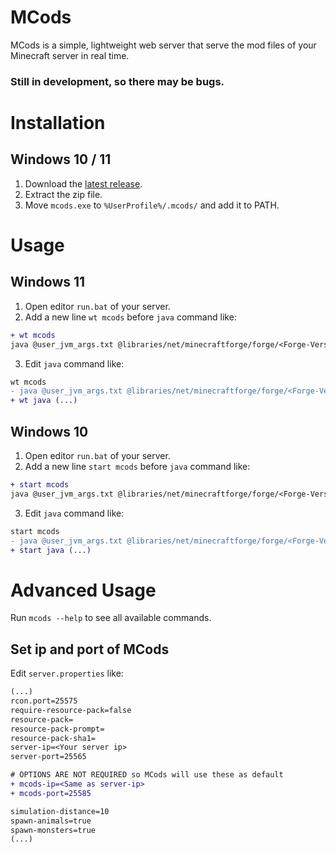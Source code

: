 # MCods
MCods is a simple, lightweight web server that serve the mod files of your Minecraft server in real time.
### Still in development, so there may be bugs.



# Installation

## Windows 10 / 11
1. Download the [latest release](https://github.com/JadeMin/mcods/releases/latest/download/mcods.exe).
2. Extract the zip file.
3. Move `mcods.exe` to `%UserProfile%/.mcods/` and add it to PATH.



# Usage

## Windows 11
1. Open editor `run.bat` of your server.
2. Add a new line `wt mcods` before `java` command like:
```diff
+ wt mcods
java @user_jvm_args.txt @libraries/net/minecraftforge/forge/<Forge-Version>/win_args.txt %*
```
3. Edit `java` command like:
```diff
wt mcods
- java @user_jvm_args.txt @libraries/net/minecraftforge/forge/<Forge-Version>/win_args.txt %*
+ wt java (...)
```

## Windows 10
1. Open editor `run.bat` of your server.
2. Add a new line `start mcods` before `java` command like:
```diff
+ start mcods
java @user_jvm_args.txt @libraries/net/minecraftforge/forge/<Forge-Version>/win_args.txt %*
```
3. Edit `java` command like:
```diff
start mcods
- java @user_jvm_args.txt @libraries/net/minecraftforge/forge/<Forge-Version>/win_args.txt %*
+ start java (...)
```



# Advanced Usage
Run `mcods --help` to see all available commands.

## Set ip and port of MCods
Edit `server.properties` like:
```diff
(...)
rcon.port=25575
require-resource-pack=false
resource-pack=
resource-pack-prompt=
resource-pack-sha1=
server-ip=<Your server ip>
server-port=25565

# OPTIONS ARE NOT REQUIRED so MCods will use these as default
+ mcods-ip=<Same as server-ip>
+ mcods-port=25585

simulation-distance=10
spawn-animals=true
spawn-monsters=true
(...)
```